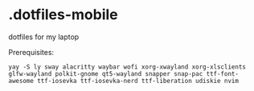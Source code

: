 # .dotfiles-mobile
dotfiles for my laptop

Prerequisites:
```
yay -S ly sway alacritty waybar wofi xorg-xwayland xorg-xlsclients glfw-wayland polkit-gnome qt5-wayland snapper snap-pac ttf-font-awesome ttf-iosevka ttf-iosevka-nerd ttf-liberation udiskie nvim
```
